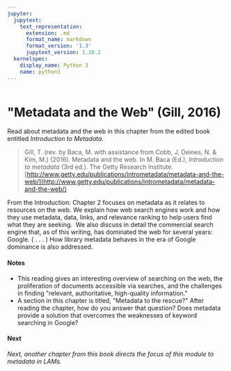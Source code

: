 ```yaml
---
jupyter:
  jupytext:
    text_representation:
      extension: .md
      format_name: markdown
      format_version: '1.3'
      jupytext_version: 1.10.2
  kernelspec:
    display_name: Python 3
    name: python3
---
```


```python id="41NeTcUt95OY"

```

<!-- #region id="cDL-_nEK98Al" -->
# "Metadata and the Web" (Gill, 2016)

Read about metadata and the web in this chapter from the edited book entitled _Introduction to Metadata._

> Gill, T. (rev. by Baca, M. with assistance from Cobb, J, Deines, N. & Kim, M.) (2016). Metadata and the web. In M. Baca (Ed.), _Introduction to metadata_ (3rd ed.). The Getty Research Institute. [http://www.getty.edu/publications/intrometadata/metadata-and-the-web/](http://www.getty.edu/publications/intrometadata/metadata-and-the-web/)

From the Introduction: Chapter 2 focuses on metadata as it relates to resources on the web. We explain how web search engines work and how they use metadata, data, links, and relevance ranking to help users find what they are seeking.  We also discuss in detail the commercial search engine that, as of this writing, has dominated the web for several years: Google. ( . . . ) How library metadata behaves in the era of Google dominance is also addressed.

#### Notes

*   This reading gives an interesting overview of searching on the web, the proliferation of documents accessible via searches, and the challenges in finding "relevant, authoritative, high-quality information."
*   A section in this chapter is titled, "Metadata to the rescue?" After reading the chapter, how do you answer that question? Does metadata provide a solution that overcomes the weaknesses of keyword searching in Google?

#### **Next**

_Next, another chapter from this book directs the focus of this module to metadata in LAMs._
<!-- #endregion -->
